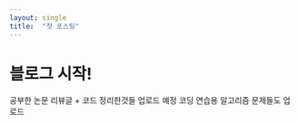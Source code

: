 ```yaml
---
layout: single
title:  "첫 포스팅"
---
```


# 블로그 시작!

공부한 논문 리뷰글 + 코드 정리한것들 업로드 예정 코딩 연습용 알고리즘 문제들도 업로드



